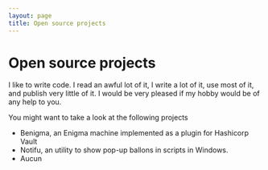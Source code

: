 ```yaml
---
layout: page
title: Open source projects
---
```

# Open source projects

I like to write code. I read an awful lot of it, I write a lot of it, use most of it, and publish very little of it. I would be very pleased if my hobby would be of any help to you.

You might want to take a look at the following projects 

- Benigma, an Enigma machine implemented as a plugin for Hashicorp Vault
- Notifu, an utility to show pop-up ballons in scripts in Windows.
- Aucun

